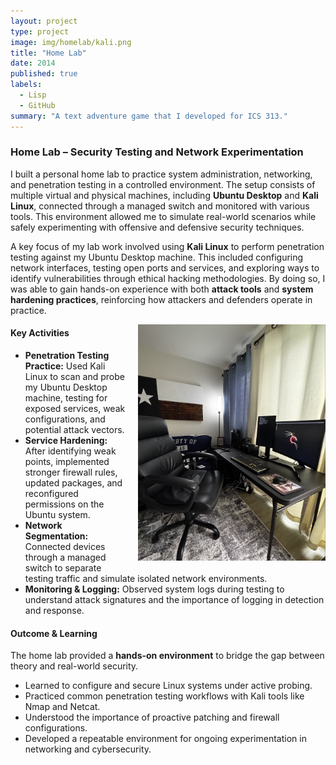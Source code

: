```yaml
---
layout: project
type: project
image: img/homelab/kali.png
title: "Home Lab"
date: 2014 
published: true
labels:
  - Lisp
  - GitHub
summary: "A text adventure game that I developed for ICS 313."
---
```


### Home Lab – Security Testing and Network Experimentation

I built a personal home lab to practice system administration, networking, and penetration testing in a controlled environment. The setup consists of multiple virtual and physical machines, including **Ubuntu Desktop** and **Kali Linux**, connected through a managed switch and monitored with various tools. This environment allowed me to simulate real-world scenarios while safely experimenting with offensive and defensive security techniques.

A key focus of my lab work involved using **Kali Linux** to perform penetration testing against my Ubuntu Desktop machine. This included configuring network interfaces, testing open ports and services, and exploring ways to identify vulnerabilities through ethical hacking methodologies. By doing so, I was able to gain hands-on experience with both **attack tools** and **system hardening practices**, reinforcing how attackers and defenders operate in practice.

<img src="../img/homelab/HomeLab.jpeg"  
     alt="Home Lab Setup"  
     width="300"  
     style="float: right; margin: 0 0 10px 20px;">

#### Key Activities
- **Penetration Testing Practice:** Used Kali Linux to scan and probe my Ubuntu Desktop machine, testing for exposed services, weak configurations, and potential attack vectors.  
- **Service Hardening:** After identifying weak points, implemented stronger firewall rules, updated packages, and reconfigured permissions on the Ubuntu system.  
- **Network Segmentation:** Connected devices through a managed switch to separate testing traffic and simulate isolated network environments.  
- **Monitoring & Logging:** Observed system logs during testing to understand attack signatures and the importance of logging in detection and response.  

#### Outcome & Learning
The home lab provided a **hands-on environment** to bridge the gap between theory and real-world security.  

- Learned to configure and secure Linux systems under active probing.  
- Practiced common penetration testing workflows with Kali tools like Nmap and Netcat.  
- Understood the importance of proactive patching and firewall configurations.  
- Developed a repeatable environment for ongoing experimentation in networking and cybersecurity.  
